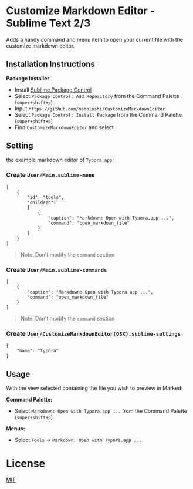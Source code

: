 # Customize Markdown Editor - Sublime Text 2/3

Adds a handy command and menu item to open your current file with the customize markdown editor.

## Installation Instructions

**Package Installer**

* Install [Sublime Package Control](https://packagecontrol.io/)
* Select `Package Control: Add Repository` from the Command Palette (`super+shift+p`)
* Input `https://github.com/maboloshi/CustomizeMarkdownEditor`
* Select `Package Control: Install Package` from the Command Palette (`super+shift+p`)
* Find `CustomizeMarkdownEditor` and select

## Setting
the example markdown editor of `Typora.app`:

### Create `User/Main.sublime-menu`
```
[
    {
        "id": "tools",
        "children":
        [
            {
                "caption": "Markdown: Open with Typora.app ...",
                "command": "open_markdown_file"
            }
        ]
    }
]
```
> Note: Don't modify the `command` section

### Create `User/Main.sublime-commands`
```
[
    {
        "caption": "Markdown: Open with Typora.app ...",
        "command": "open_markdown_file"
    }
]
```
> Note: Don't modify the `command` section

### Create `User/CustomizeMarkdownEditor(OSX).sublime-settings`
```
{
    "name": "Typora"
}
```

## Usage

With the view selected containing the file you wish to preview in Marked:

**Command Palette:**

* Select `Markdown: Open with Typora.app ...` from the Command Palette (`super+shift+p`)

**Menus:**

* Select `Tools` → `Markdown: Open with Typora.app ...`

# License
[MIT](http://jbrooksuk.mit-license.org)
